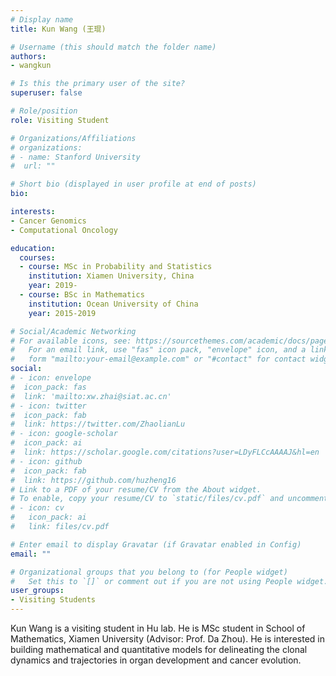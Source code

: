 ```yaml
---
# Display name
title: Kun Wang (王琨)

# Username (this should match the folder name)
authors:
- wangkun

# Is this the primary user of the site?
superuser: false

# Role/position
role: Visiting Student

# Organizations/Affiliations
# organizations:
# - name: Stanford University
#  url: ""

# Short bio (displayed in user profile at end of posts)
bio: 

interests:
- Cancer Genomics
- Computational Oncology

education:
  courses:
  - course: MSc in Probability and Statistics
    institution: Xiamen University, China
    year: 2019-
  - course: BSc in Mathematics
    institution: Ocean University of China
    year: 2015-2019

# Social/Academic Networking
# For available icons, see: https://sourcethemes.com/academic/docs/page-builder/#icons
#   For an email link, use "fas" icon pack, "envelope" icon, and a link in the
#   form "mailto:your-email@example.com" or "#contact" for contact widget.
social:
# - icon: envelope
#  icon_pack: fas
#  link: 'mailto:xw.zhai@siat.ac.cn'
# - icon: twitter
#  icon_pack: fab
#  link: https://twitter.com/ZhaolianLu
# - icon: google-scholar
#  icon_pack: ai
#  link: https://scholar.google.com/citations?user=LDyFLCcAAAAJ&hl=en
# - icon: github
#  icon_pack: fab
#  link: https://github.com/huzheng16
# Link to a PDF of your resume/CV from the About widget.
# To enable, copy your resume/CV to `static/files/cv.pdf` and uncomment the lines below.
# - icon: cv
#   icon_pack: ai
#   link: files/cv.pdf

# Enter email to display Gravatar (if Gravatar enabled in Config)
email: ""

# Organizational groups that you belong to (for People widget)
#   Set this to `[]` or comment out if you are not using People widget.
user_groups:
- Visiting Students
---
```


Kun Wang is a visiting student in Hu lab. He is MSc student in School of Mathematics, Xiamen University (Advisor: Prof. Da Zhou). He is interested in building mathematical and quantitative models for delineating the clonal dynamics and trajectories in organ development and cancer evolution.
